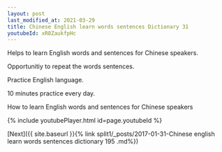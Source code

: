 ```yaml
---
layout: post
last_modified_at: 2021-03-29
title: Chinese English learn words sentences Dictionary 31 
youtubeId: xR8ZaukfpHc
---
```

 
 
Helps to learn English words and sentences for Chinese speakers.

Opportunitiy to repeat the words sentences. 

Practice English language. 
 
10 minutes practice every day. 
 
How to learn English words and sentences for Chinese speakers 
 
{% include youtubePlayer.html id=page.youtubeId %}
 
 
[Next]({{ site.baseurl }}{% link  split1/_posts/2017-01-31-Chinese english learn words sentences dictionary 195 .md%})
 
